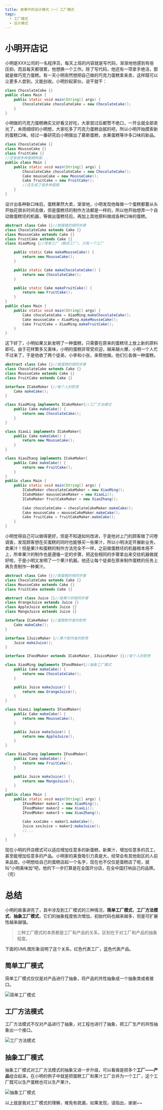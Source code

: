 ```yaml
---
title: 故事中的设计模式（一）工厂模式
tags:
  - 工厂模式
  - 设计模式
---
```


# 小明开店记

小明是XXX公司的一名程序员，每天上班的内容就是写代码，渐渐地他感到有些压抑，而且每天都很累，他想换一个工作。除了写代码，他还有一项拿手绝活，那就是做巧克力蛋糕。有一天小明突然想把自己做的巧克力蛋糕拿来卖，这样既可以让更多人尝到，又能创收。小明抄起家伙，说干就干：

``` Java
class ChocolateCake {}
public class Main {
    public static void main(String[] args) {
        ChocolateCake chocolateCake = new ChocolateCake();
    }
}
```

小明做的巧克力蛋糕确实又好看又好吃，大家尝过后都赞不绝口，一开业就全部卖光了，未雨绸缪的小明想，大家吃多了巧克力蛋糕会腻的吧，所以小明开始摸索新的蛋糕口味。经过一番研究后小明做出了慕斯蛋糕，水果蛋糕等许多口味的新品。

``` Java
class ChocolateCake {}
class MousseCake {}
class FruitCake {}
//还有很多种蛋糕种类...
public class Main {
    public static void main(String[] args) {
        ChocolateCake chocolateCake = new ChocolateCake();
        Cake mousseCake = new MousseCake();
        Cake fruitCake = new FruitCake();
        //还生成了很多种蛋糕
    }
}
```

设计出各种新口味后，蛋糕果然大卖，渐渐地，小明发现他每做一个蛋糕都要从头开始花很长时间去做，但是蛋糕坯的制作方法都是一样的，所以他开始想弄一个自动做蛋糕坯的机器，等做出蛋糕坯后，再加上其他原料做成各种口味的蛋糕。

``` Java
abstract class Cake {}//做蛋糕的相同步骤
class ChocolateCake extends Cake {}
class MousseCake extends Cake {}
class FruitCake extends Cake {}
class XiaoMing {//简单工厂（静态工厂），只有一个工厂

    public static Cake makeMousseCake() {
        return new MousseCake();
    }

    public static Cake makeChocolateCake() {
        return new ChocolateCake();
    }

    public static Cake makeFruitCake() {
        return new FruitCake();
    }
}
public class Main {
    public static void main(String[] args) {
        Cake chocolateCake = XiaoMing.makeChocolateCake();
        Cake mousseCake = XiaoMing.makeMousseCake();
        Cake fruitCake = XiaoMing.makeFruitCake();
    }
}
```

这下好了，小明如果又新发明了一种蛋糕，只需要在原来的蛋糕坯上放上新的原料即可。由于花样繁多又美味，小明的蛋糕非常受欢迎，越来越火爆，小明一个人忙不过来了，于是他收了两个徒弟，小李和小张，来帮他做。他们仨各做一种蛋糕。

``` Java
abstract class Cake {}//做蛋糕的相同步骤
class ChocolateCake extends Cake {}
class MousseCake extends Cake {}
class FruitCake extends Cake {}

interface ICakeMaker {//每个人的职责
    Cake makeCake();
}

class XiaoMing implements ICakeMaker{//工厂方法模式
    public Cake makeCake() {
        return new ChocolateCake();
    }
}

class XiaoLi implements ICakeMaker{
    public Cake makeCake() {
        return new MousseCake();
    }
}

class XiaoZhang implements ICakeMaker{
    public Cake makeCake() {
        return new FruitCake();
    }
}
public class Main {
    public static void main(String[] args) {
        ICakeMaker chocolateCakeMaker = new XiaoMing();
        ICakeMaker mousseCakeMaker = new XiaoLi();
        ICakeMaker fruitCakeMaker = new XiaoZhang();
        
        Cake chocolateCake = chocolateCakeMaker.makeCake();
        Cake mousseCake = mousseCakeMaker.makeCake();
        Cake fruitCake = fruitCakeMaker.makeCake();
    }
}
```

小明觉得自己可以做得更好，但是不知道如何改进，于是他对上门的顾客做了问卷调查，发现顾客想在买蛋糕的同时也能够买一些果汁，所以小明决定开展新业务，卖果汁！但是果汁和蛋糕的制作方法完全不一样，之前做蛋糕坯的机器根本用不上，所幸果汁的制作也是遵循一定的步骤，把这些相同的步骤拿出来交给机器做就好啦，于是小明又发明了一个果汁机器。他还让每个徒弟在原来制作蛋糕的任务上再负责制作一种果汁。

``` Java
abstract class Cake {}//做蛋糕的相同步骤
class ChocolateCake extends Cake {}
class MousseCake extends Cake {}
class FruitCake extends Cake {}

abstract class Juice {}//做果汁的相同步骤
class OrangeJuice extends Juice {}
class AppleJuice extends Juice {}
class MangoJuice extends Juice {}

interface ICakeMaker {//蛋糕制作者的职责
    Cake makeCake();
}

interface IJuiceMaker {//果汁制作者的职责
    Juice makeJuice();
}

interface IFoodMaker extends ICakeMaker, IJuiceMaker {}//每个人的职责

class XiaoMing implements IFoodMaker{//抽象工厂模式
    public Cake makeCake() {
        return new ChocolateCake();
    }

    public Juice makeJuice() {
        return new OrangeJuice();
    }
}

class XiaoLi implements IFoodMaker{
    public Cake makeCake() {
        return new MousseCake();
    }

    public Juice makeJuice() {
        return new AppleJuice();
    }
}

class XiaoZhang implements IFoodMaker{
    public Cake makeCake() {
        return new FruitCake();
    }

    public Juice makeJuice() {
        return new MangoJuice();
    }
}
public class Main {
    public static void main(String[] args) {
        IFoodMaker maker1 = new XiaoMing();
        IFoodMaker maker2 = new XiaoLi();
        IFoodMaker maker3 = new XiaoZhang();
      
        Cake xxxCake = maker1.makeCake();
        Juice xxxJuice = maker2.makeJuice();
        //...
    }
}
```

现在小明的开店模式可以适应增加任意多的新蛋糕，新果汁，增加任意多的员工，甚至能增加任意多的产品。小明家的美食吸引力真是大，经常会有其他街区的人前来品尝。小明想给自己的蛋糕店起一个名字，现在也不仅仅是蛋糕店了呢，就叫“小明美味加”吧，他的下一步打算是在全国开分店，在全中国打响自己的品牌。（完）

# 总结

小明的故事讲完了，其中涉及到工厂模式的三种情况，**简单工厂模式**，**工厂方法模式**，**抽象工厂模式**，它们的抽象程度依次增加，初始代码也越来越多，但是可扩展性越来越强。

> 三种工厂模式的本质都是工厂和产品的关系，区别在于对工厂和产品的抽象程度。

下面的UML图形象说明了这个关系，红色代表工厂，蓝色代表产品。

## 简单工厂模式

简单工厂模式仅仅是对产品进行了抽象，将产品的共性抽象成一个抽象类或者接口。

![简单工厂模式](http://7xs2xe.com1.z0.glb.clouddn.com/%E7%AE%80%E5%8D%95%E5%B7%A5%E5%8E%82%E6%A8%A1%E5%BC%8F.png)

## 工厂方法模式

工厂方法模式不仅对产品进行了抽象，对工程也进行了抽象，把工厂生产的共性抽象出一个接口。

![工厂方法模式](http://7xs2xe.com1.z0.glb.clouddn.com/%E5%B7%A5%E5%8E%82%E6%96%B9%E6%B3%95%E6%A8%A1%E5%BC%8F.png)

## 抽象工厂模式

抽象工厂模式对工厂方法模式的抽象又进一步升级，可以看做是把多个**工厂——产品**组合起来，在小明的例子中就是把蛋糕工厂和果汁工厂合并为一个工厂，这个工厂既可以生产蛋糕也可以生产果汁。

![抽象工厂模式](http://7xs2xe.com1.z0.glb.clouddn.com/%E6%8A%BD%E8%B1%A1%E5%B7%A5%E5%8E%82%E6%A8%A1%E5%BC%8F.png)

以上就是我对工厂模式的理解，难免有疏漏，如果发现，请指出，谢谢~~